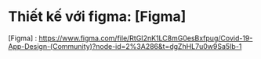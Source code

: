 # Thiết kế với figma: [Figma]

[Figma] : https://www.figma.com/file/RtGI2nK1LC8mG0esBxfpug/Covid-19-App-Design-(Community)?node-id=2%3A286&t=dgZhHL7u0w9Sa5Ib-1
